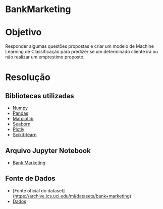 # BankMarketing

  # Objetivo
  
  Responder algumas questões propostas e criar um modelo de Machine Learning de Classificação para predizer se um determinado cliente irá ou não realizar um emprestimo proposto.
  
  # Resolução
  
  ## Bibliotecas utilizadas
    
  * [Numpy](https://numpy.org/)
  * [Pandas](https://pandas.pydata.org/)
  * [Matplotlib](https://matplotlib.org/)
  * [Seaborn](https://seaborn.pydata.org/)
  * [Plotly](https://plot.ly/)
  * [Scikit-learn](https://scikit-learn.org/stable/)
  
  ## Arquivo Jupyter Notebook
  
  * [Bank Marketing](https://github.com/JnsFerreira/BankMarketing/blob/master/Bank-Marketing.ipynb)
  
  ## Fonte de Dados
  
  * [Fonte oficial do dataset] (https://archive.ics.uci.edu/ml/datasets/bank+marketing)
  * [Dados](https://archive.ics.uci.edu/ml/machine-learning-databases/00222/bank.zip)
